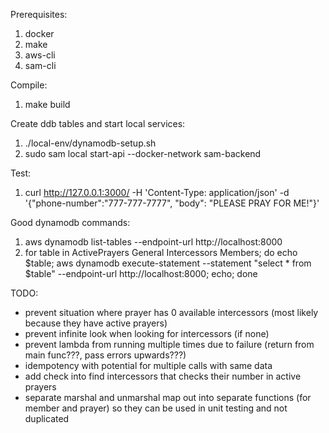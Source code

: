 Prerequisites:
1. docker
2. make
3. aws-cli
4. sam-cli

Compile:
1. make build

Create ddb tables and start local services:
1. ./local-env/dynamodb-setup.sh 
2. sudo sam local start-api --docker-network sam-backend

Test: 
1. curl http://127.0.0.1:3000/ -H 'Content-Type: application/json' -d '{"phone-number":"777-777-7777", "body": "PLEASE PRAY FOR ME!"}'

Good dynamodb commands:
1. aws dynamodb list-tables --endpoint-url http://localhost:8000
2. for table in ActivePrayers General Intercessors Members; do echo $table; aws dynamodb execute-statement --statement "select * from $table" --endpoint-url http://localhost:8000; echo; done

TODO:
- prevent situation where prayer has 0 available intercessors (most likely because they have active prayers)
- prevent infinite look when looking for intercessors (if none)
- prevent lambda from running multiple times due to failure (return from main func???, pass errors upwards???)
- idempotency with potential for multiple calls with same data
- add check into find intercessors that checks their number in active prayers
- separate marshal and unmarshal map out into separate functions (for member and prayer) so they can be used in unit testing and not duplicated